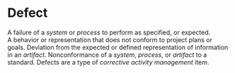 # Defect


A failure of a *system* or *process* to perform as specified, or
expected.\
A behavior or representation that does not conform to project plans or
goals. Deviation from the expected or defined representation of
information in an *artifact*. Nonconformance of a *system*, *process*,
or *artifact* to a standard. Defects are a type of *corrective activity
management* item.

